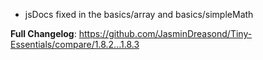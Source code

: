 - jsDocs fixed in the basics/array and basics/simpleMath

**Full Changelog**: https://github.com/JasminDreasond/Tiny-Essentials/compare/1.8.2...1.8.3